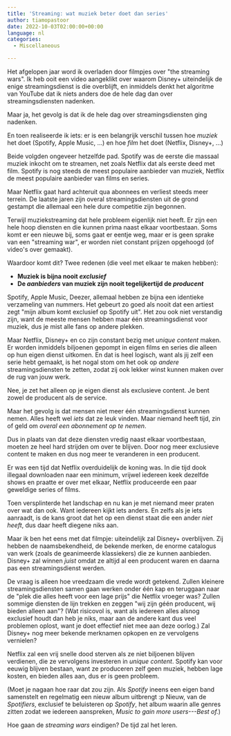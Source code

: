 ```yaml
---
title: 'Streaming: wat muziek beter doet dan series'
author: tiamopastoor
date: 2022-10-03T02:00:00+00:00
language: nl
categories:
  - Miscellaneous

---
```

Het afgelopen jaar word ik overladen door filmpjes over "the streaming wars". Ik heb ooit een video aangeklikt over waarom Disney+ uiteindelijk de enige streamingsdienst is die overblijft, en inmiddels denkt het algoritme van YouTube dat ik niets anders doe de hele dag dan over streamingsdiensten nadenken.

Maar ja, het gevolg is dat ik de hele dag over streamingsdiensten ging nadenken.

En toen realiseerde ik iets: er is een belangrijk verschil tussen hoe _muziek_ het doet (Spotify, Apple Music, ...) en hoe _film_ het doet (Netflix, Disney+, ...)

Beide volgden ongeveer hetzelfde pad. Spotify was de eerste die massaal muziek inkocht om te streamen, net zoals Netflix dat als eerste deed met film. Spotify is nog steeds de meest populaire aanbieder van muziek, Netflix de meest populaire aanbieder van films en series.

Maar Netflix gaat hard achteruit qua abonnees en verliest steeds meer terrein. De laatste jaren zijn overal streamingsdiensten uit de grond gestampt die allemaal een hele dure competitie zijn begonnen.

Terwijl muziekstreaming dat hele probleem eigenlijk niet heeft. Er zijn een hele hoop diensten en die kunnen prima naast elkaar voortbestaan. Soms komt er een nieuwe bij, soms gaat er eentje weg, maar er is geen sprake van een "streaming war", er worden niet constant prijzen opgehoogd (of video's over gemaakt).

Waardoor komt dit? Twee redenen (die veel met elkaar te maken hebben):

  * **Muziek is bijna nooit _exclusief_**
  * **De _aanbieders_ van muziek zijn nooit tegelijkertijd de _producent_**

Spotify, Apple Music, Deezer, allemaal hebben ze bijna een identieke verzameling van nummers. Het gebeurt zo goed als nooit dat een artiest zegt "mijn album komt exclusief op Spotify uit". Het zou ook niet verstandig zijn, want de meeste mensen hebben maar één streamingsdienst voor muziek, dus je mist alle fans op andere plekken.

Maar Netflix, Disney+ en co zijn constant bezig met _unique content_ maken. Er worden inmiddels biljoenen gepompt in eigen films en series die alleen op hun eigen dienst uitkomen. En dat is heel logisch, want als jij zelf een serie hebt gemaakt, is het nogal stom om het ook op _andere_ streamingsdiensten te zetten, zodat zij ook lekker winst kunnen maken over de rug van jouw werk. 

Nee, je zet het alleen op je eigen dienst als exclusieve content. Je bent zowel de producent als de service.

Maar het gevolg is dat mensen niet meer één streamingsdienst kunnen nemen. Alles heeft wel _iets_ dat ze leuk vinden. Maar niemand heeft tijd, zin of geld om _overal een abonnement op te nemen_.

Dus in plaats van dat deze diensten vredig naast elkaar voortbestaan, moeten ze heel hard strijden om over te blijven. Door nog meer exclusieve content te maken en dus nog meer te veranderen in een producent.

Er was een tijd dat Netflix overduidelijk de koning was. In die tijd dook illegaal downloaden naar een minimum, vrijwel iedereen keek dezelfde shows en praatte er over met elkaar, Netflix produceerde een paar geweldige series of films.

Toen versplinterde het landschap en nu kan je met niemand meer praten over wat dan ook. Want iedereen kijkt iets anders. En zelfs als je iets aanraadt, is de kans groot dat het op een dienst staat die een ander _niet heeft_, dus daar heeft diegene niks aan.

Maar ik ben het eens met dat filmpje: uiteindelijk zal Disney+ overblijven. Zij hebben de naamsbekendheid, de bekende merken, de enorme catalogus van werk (zoals de geanimeerde klassiekers) die ze kunnen aanbieden. Disney+ zal winnen _juist_ omdat ze altijd al een producent waren en daarna pas een streamingsdienst werden.

De vraag is alleen hoe vreedzaam die vrede wordt getekend. Zullen kleinere streamingsdiensten samen gaan werken onder één kap en teruggaan naar de "plek die alles heeft voor een lage prijs" die Netflix vroeger was? Zullen sommige diensten de lijn trekken en zeggen "wij zijn géén producent, wij bieden alleen aan"? (Wat risicovol is, want als iedereen alles alsnog exclusief houdt dan heb je niks, maar aan de andere kant dus veel problemen oplost, want je doet effectief niet mee aan deze oorlog.) Zal Disney+ nog meer bekende merknamen opkopen en ze vervolgens vernielen?

Netflix zal een vrij snelle dood sterven als ze niet biljoenen blijven verdienen, die ze vervolgens investeren in _unique content_. Spotify kan voor eeuwig blijven bestaan, want ze produceren zelf geen muziek, hebben lage kosten, en bieden alles aan, dus er is geen probleem. 

(Moet je nagaan hoe raar dat zou zijn. Als _Spotify_ ineens een eigen band samenstelt en regelmatig een nieuw album uitbrengt :p Nieuw, van de _Spotifiers_, exclusief te beluisteren op _Spotify_, het album waarin alle genres zitten zodat we iedereen aanspreken, _Music to gain more users---Best of._)

Hoe gaan de _streaming wars_ eindigen? De tijd zal het leren.